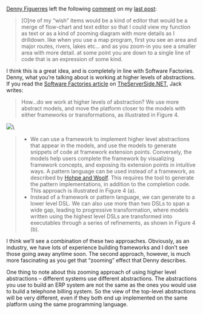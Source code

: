 [Denny Figuerres](http://www.figuerres.com/) left the following
[comment](http://weblogs.asp.net/devhawk/archive/2004/08/29/222328.aspx#222366)
on my [last
post](http://devhawk.net/2004/08/29/the-most-popular-modeling-environment-ever-so-far/):

> [O]ne of my “wish” items would be a kind of editor that would be a
> merge of flow-chart and text editor so that I could view my function
> as text or as a kind of zooming diagram with more details as I
> drilldown. like when you use a map program, first you see an area and
> major routes, rivers, lakes etc… and as you zoom-in you see a smaller
> area with more detail. at some point you are down to a single line of
> code that is an expression of some kind.

I think this is a great idea, and is completely in line with Software
Factories. Denny, what you’re talking about is working at higher levels
of abstractions. If you read the [Software Factories
article](http://theserverside.net/articles/showarticle.tss?id=SoftwareFactories)
on [TheServerSide.NET](http://theserverside.net/), Jack writes:

> How…do we work at higher levels of abstraction? We use more abstract
> models, and move the platform closer to the models with either
> frameworks or transformations, as illustrated in Figure 4.

![](http://theserverside.net/articles/content/SoftwareFactories/images/IM04.gif)\

> -   We can use a framework to implement higher level abstractions that
>     appear in the models, and use the models to generate snippets of
>     code at framework extension points. Conversely, the models help
>     users complete the framework by visualizing framework concepts,
>     and exposing its extension points in intuitive ways. A pattern
>     language can be used instead of a framework, as described by
>     [Hohpe and Woolf](http://www.eaipatterns.com/). This requires the
>     tool to generate the pattern implementations, in addition to the
>     completion code. This approach is illustrated in Figure 4 (a).
> -   Instead of a framework or pattern language, we can generate to a
>     lower level DSL. We can also use more than two DSLs to span a wide
>     gap, leading to progressive transformation, where models written
>     using the highest level DSLs are transformed into executables
>     through a series of refinements, as shown in Figure 4 (b).

I think we’ll see a combination of these two approaches. Obviously, as
an industry, we have lots of experience building frameworks and I don’t
see those going away anytime soon. The second approach, however, is much
more fascinating as you get that “zooming” effect that Denny describes.

One thing to note about this zooming approach of using higher level
abstractions – different systems use different abstractions. The
abstractions you use to build an ERP system are not the same as the ones
you would use to build a telephone billing system. So the view of the
top-level abstractions will be very different, even if they both end up
implemented on the same platform using the same programming language.
